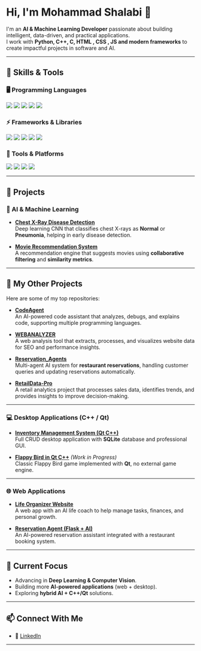 # Hi, I'm Mohammad Shalabi 👋

I'm an **AI & Machine Learning Developer** passionate about building intelligent, data-driven, and practical applications.  
I work with **Python, C++, C, HTML , CSS , JS and modern frameworks** to create impactful projects in software and AI.

---

## 🚀 Skills & Tools

### 🖥️ Programming Languages
<p>
  <img src="https://img.shields.io/badge/Python-3776AB?style=for-the-badge&logo=python&logoColor=white"/>
  <img src="https://img.shields.io/badge/C++-00599C?style=for-the-badge&logo=cplusplus&logoColor=white"/>
  <img src="https://img.shields.io/badge/C-000000?style=for-the-badge&logo=c&logoColor=white"/>
  <img src="https://img.shields.io/badge/SQL-003B57?style=for-the-badge&logo=postgresql&logoColor=white"/>
  <img src="https://img.shields.io/badge/JavaScript-F7DF1E?style=for-the-badge&logo=javascript&logoColor=black"/>
</p>

### ⚡ Frameworks & Libraries
<p>
  <img src="https://img.shields.io/badge/TensorFlow-FF6F00?style=for-the-badge&logo=tensorflow&logoColor=white"/>
  <img src="https://img.shields.io/badge/Keras-D00000?style=for-the-badge&logo=keras&logoColor=white"/>
  <img src="https://img.shields.io/badge/PyTorch-EE4C2C?style=for-the-badge&logo=pytorch&logoColor=white"/>
  <img src="https://img.shields.io/badge/Flask-000000?style=for-the-badge&logo=flask&logoColor=white"/>
  <img src="https://img.shields.io/badge/Qt-41CD52?style=for-the-badge&logo=qt&logoColor=white"/>
</p>

### 🔧 Tools & Platforms
<p>
  <img src="https://img.shields.io/badge/Git-F05032?style=for-the-badge&logo=git&logoColor=white"/>
  <img src="https://img.shields.io/badge/MySQL-4479A1?style=for-the-badge&logo=mysql&logoColor=white"/>
  <img src="https://img.shields.io/badge/Linux-FCC624?style=for-the-badge&logo=linux&logoColor=black"/>
  <img src="https://img.shields.io/badge/Docker-2496ED?style=for-the-badge&logo=docker&logoColor=white"/>
</p>

---

## 🌟 Projects

### 🧠 AI & Machine Learning
- [**Chest X-Ray Disease Detection**](https://github.com/your-username/xray-classifier)  
  Deep learning CNN that classifies chest X-rays as **Normal** or **Pneumonia**, helping in early disease detection.  

- [**Movie Recommendation System**](https://github.com/your-username/movie-recommender)  
  A recommendation engine that suggests movies using **collaborative filtering** and **similarity metrics**.  

---

## 🔹 My Other Projects
Here are some of my top repositories:

- [**CodeAgent**](https://github.com/MohammadShalabi1/CodeAgent)  
  An AI-powered code assistant that analyzes, debugs, and explains code, supporting multiple programming languages.  

- [**WEBANALYZER**](https://github.com/MohammadShalabi1/WEBANALYZER)  
  A web analysis tool that extracts, processes, and visualizes website data for SEO and performance insights.  

- [**Reservation_Agents**](https://github.com/MohammadShalabi1/Reservation_Agents)  
  Multi-agent AI system for **restaurant reservations**, handling customer queries and updating reservations automatically.  

- [**RetailData-Pro**](https://github.com/MohammadShalabi1/RetailData-Pro)  
  A retail analytics project that processes sales data, identifies trends, and provides insights to improve decision-making.  

---

### 💻 Desktop Applications (C++ / Qt)
- [**Inventory Management System (Qt C++)**](https://github.com/your-username/inventory-system)  
  Full CRUD desktop application with **SQLite** database and professional GUI.  

- [**Flappy Bird in Qt C++**](https://github.com/your-username/flappy-bird) *(Work in Progress)*  
  Classic Flappy Bird game implemented with **Qt**, no external game engine.  

---

### 🌐 Web Applications
- [**Life Organizer Website**](https://github.com/your-username/life-organizer)  
  A web app with an AI life coach to help manage tasks, finances, and personal growth.  

- [**Reservation Agent (Flask + AI)**](https://github.com/your-username/reservation-agent)  
  An AI-powered reservation assistant integrated with a restaurant booking system.  

---



## 🎯 Current Focus
- Advancing in **Deep Learning & Computer Vision**.  
- Building more **AI-powered applications** (web + desktop).  
- Exploring **hybrid AI + C++/Qt** solutions.  

---

## 📫 Connect With Me
- 💼 [LinkedIn]([https://linkedin.com/in/your-link](https://www.linkedin.com/in/mohammad-shalabi-328600378?utm_source=share&utm_campaign=share_via&utm_content=profile&utm_medium=android_app))  

---
